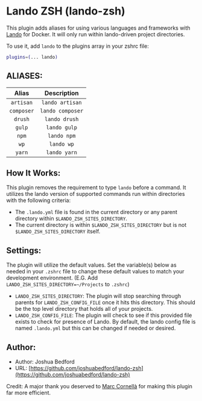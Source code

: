 # Lando ZSH (lando-zsh)

This plugin adds aliases for using various languages and frameworks with [Lando](https://docs.lando.dev/basics/) for Docker. It will only run within lando-driven project directories.

To use it, add `lando` to the plugins array in your zshrc file:

```zsh
plugins=(... lando)
```

## ALIASES:

| Alias      | Description      |
|:----------:|:----------------:|
| `artisan`  | `lando artisan`  |
| `composer` | `lando composer` |
| `drush`    | `lando drush`    |
| `gulp`     | `lando gulp`     |
| `npm`      | `lando npm`      |
| `wp`       | `lando wp`       |
| `yarn`     | `lando yarn`     |

## How It Works:

This plugin removes the requirement to type `lando` before a command. It utilizes the lando version of supported commands run within directories with the following criteria:
- The `.lando.yml` file is found in the current directory or any parent directory within `$LANDO_ZSH_SITES_DIRECTORY`.
- The current directory is within `$LANDO_ZSH_SITES_DIRECTORY` but is not `$LANDO_ZSH_SITES_DIRECTORY` itself.

## Settings:

The plugin will utilize the default values. Set the variable(s) below as needed in your `.zshrc` file to change these default values to match your development environment. (E.G. Add `LANDO_ZSH_SITES_DIRECTORY=~/Projects` to `.zshrc`)

- `LANDO_ZSH_SITES_DIRECTORY`: The plugin will stop searching through parents for `LANDO_ZSH_CONFIG_FILE` once it hits this directory. This should be the top level directory that holds all of your projects.
- `LANDO_ZSH_CONFIG_FILE`: The plugin will check to see if this provided file exists to check for presence of Lando. By default, the lando config file is named `.lando.yml` but this can be changed if needed or desired.

## Author:

- Author: Joshua Bedford
- URL: [https://github.com/joshuabedford/lando-zsh](https://github.com/joshuabedford/lando-zsh)

Credit: A major thank you deserved to [Marc Cornellà](https://github.com/mcornella) for making this plugin far more efficient.
